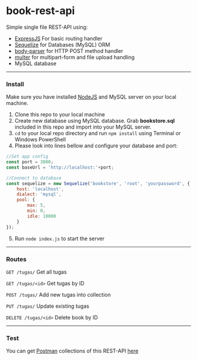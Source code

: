 # book-rest-api
Simple single file REST-API using:
- [ExpressJS](https://expressjs.com) For basic routing handler
- [Sequelize](http://docs.sequelizejs.com) for Databases (MySQL) ORM
- [body-parser](https://github.com/expressjs/body-parser) for HTTP POST method handler
- [multer](https://github.com/expressjs/multer) for multipart-form and file upload handling
- MySQL database
---
### Install
Make sure you have installed [NodeJS](https://nodejs.org/) and MySQL server on your local machine.

1. Clone this repo to your local machine
2. Create new database using MySQL database. Grab **bookstore.sql** included in this repo and import into your MySQL server.
3. `cd` to your local repo directory and run `npm install` using Terminal or Windows PowerShell
4. Please look into lines bellow and configure your database and port:
```javascript
//Set app config
const port = 3000;
const baseUrl = 'http://localhost:'+port;

//Connect to database
const sequelize = new Sequelize('bookstore', 'root', 'yourpassword', {
    host: 'localhost',
    dialect: 'mysql',
    pool: {
        max: 5,
        min: 0,
        idle: 10000
    }
});
```
5. Run `node index.js` to start the server
---


### Routes
`GET /tugas/`
Get all tugas

`GET /tugas/<id>`
Get tugas by ID

`POST /tugas/`
Add new tugas into collection

`PUT /tugas/`
Update existing tugas

`DELETE /tugas/<id>`
Delete book by ID

---
### Test
You can get [Postman](https://www.getpostman.com/) collections of this REST-API [here](https://www.getpostman.com/collections/d07bc76008eb2d618c6f)

